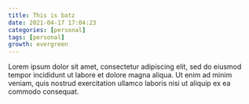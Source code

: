 ```yaml
---
title: This is batz
date: 2021-04-17 17:04:23
categories: [personal]
tags: [personal]
growth: evergreen
---
```


Lorem ipsum dolor sit amet, consectetur adipiscing elit, sed do eiusmod tempor incididunt ut labore et dolore magna aliqua. Ut enim ad minim veniam, quis nostrud exercitation ullamco laboris nisi ut aliquip ex ea commodo consequat. 
